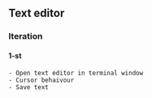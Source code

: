 ## Text editor

### Iteration

#### 1-st

    - Open text editor in terminal window
    - Cursor behaivour
    - Save text
